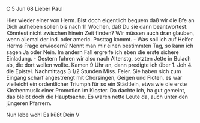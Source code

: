  C 5 Jun 68
Lieber Paul

Hier wieder einer von Herm. Bist doch eigentlich bequem daß wir die Bfe an Dich aufheben sollen bis nach 11 Wochen, daß Du sie dann beantwortest. Könntest nicht zwischen hinein Zeit finden? Wir müssen auch dran glauben, wenn allemal der ind. oder americ. Posttag kommt. - Was soll ich auf Helfer Herms Frage erwiedern? Nennt man mir einen bestimmten Tag, so kann ich sagen Ja oder Nein. Im andern Fall ergreife ich eben die erste sichere Einladung. - Gestern fuhren wir also nach Altenstg, setzten Jette in Bulach ab, die dort weilen wollte. Kamen 9 Uhr an, dann predigte ich über 1. Joh 4. die Epistel. Nachmittags 3 1/2 Stunden Miss. Feier. Sie haben sich zum Eingang scharf angestrengt mit Chorsingen, Geigen und Flöten, es war vielleicht ein ordentlicher Triumph für so ein Städtlein, etwa wie die erste Kirchenmusik einer Promotion im Kloster. Da dachte ich, ha gut gemeint, das bleibt doch die Hauptsache. Es waren nette Leute da, auch unter den jüngeren Pfarrern.

 Nun lebe wohl
 Es küßt Dein
 V

